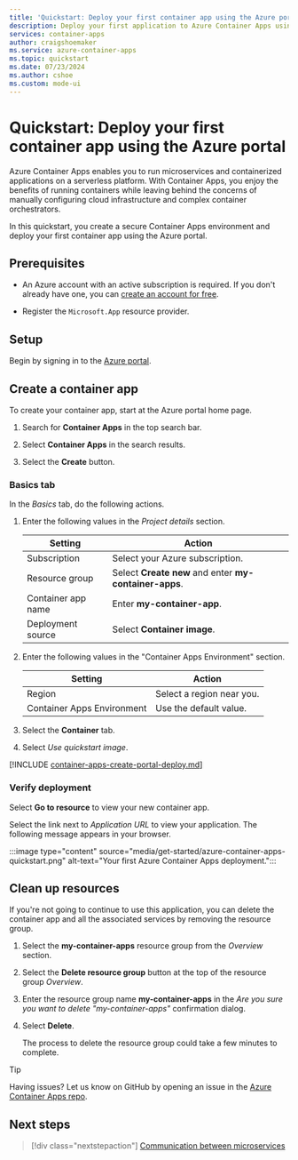 ```yaml
---
title: 'Quickstart: Deploy your first container app using the Azure portal'
description: Deploy your first application to Azure Container Apps using the Azure portal.
services: container-apps
author: craigshoemaker
ms.service: azure-container-apps
ms.topic: quickstart
ms.date: 07/23/2024
ms.author: cshoe
ms.custom: mode-ui
---
```


# Quickstart: Deploy your first container app using the Azure portal

Azure Container Apps enables you to run microservices and containerized applications on a serverless platform. With Container Apps, you enjoy the benefits of running containers while leaving behind the concerns of manually configuring cloud infrastructure and complex container orchestrators.

In this quickstart, you create a secure Container Apps environment and deploy your first container app using the Azure portal.

## Prerequisites

- An Azure account with an active subscription is required. If you don't already have one, you can [create an account for free](https://azure.microsoft.com/free/?WT.mc_id=A261C142F).

- Register the `Microsoft.App` resource provider.

## Setup

Begin by signing in to the [Azure portal](https://portal.azure.com).

## Create a container app

To create your container app, start at the Azure portal home page.

1. Search for **Container Apps** in the top search bar.

1. Select **Container Apps** in the search results.

1. Select the **Create** button.

### Basics tab

In the *Basics* tab, do the following actions.

1. Enter the following values in the *Project details* section.

    | Setting | Action |
    |---|---|
    | Subscription | Select your Azure subscription. |
    | Resource group | Select **Create new** and enter **my-container-apps**. |
    | Container app name |  Enter **my-container-app**. |
    | Deployment source | Select **Container image**. |

1. Enter the following values in the "Container Apps Environment" section.

    | Setting | Action |
    |---|---|
    | Region | Select a region near you. |
    | Container Apps Environment | Use the default value. |

1. Select the **Container** tab.

1. Select *Use quickstart image*.

<!-- Deploy the container app -->
[!INCLUDE [container-apps-create-portal-deploy.md](../../includes/container-apps-create-portal-deploy.md)]

### Verify deployment

Select **Go to resource** to view your new container app.

Select the link next to *Application URL* to view your application. The following message appears in your browser.

:::image type="content" source="media/get-started/azure-container-apps-quickstart.png" alt-text="Your first Azure Container Apps deployment.":::

## Clean up resources

If you're not going to continue to use this application, you can delete the container app and all the associated services by removing the resource group.

1. Select the **my-container-apps** resource group from the *Overview* section.
1. Select the **Delete resource group** button at the top of the resource group *Overview*.
1. Enter the resource group name **my-container-apps** in the *Are you sure you want to delete "my-container-apps"* confirmation dialog.
1. Select **Delete**.

    The process to delete the resource group could take a few minutes to complete.

> [!TIP]
> Having issues? Let us know on GitHub by opening an issue in the [Azure Container Apps repo](https://github.com/microsoft/azure-container-apps).

## Next steps

> [!div class="nextstepaction"]
> [Communication between microservices](communicate-between-microservices.md)

